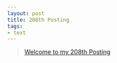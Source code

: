 ```yaml
---
layout: post
title: 208th Posting
tags: 
- text
---
```


> [Welcome to my 208th Posting](https://janghan-kor.tistory.com/949)
